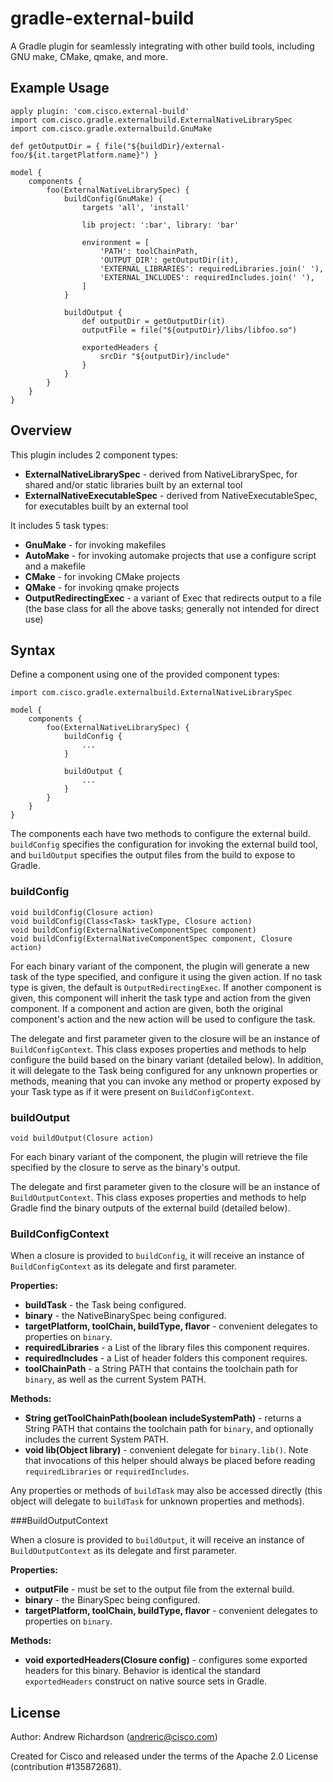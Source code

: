 # gradle-external-build

A Gradle plugin for seamlessly integrating with other build tools, including GNU make, CMake, qmake, and more.

## Example Usage

    apply plugin: 'com.cisco.external-build'
    import com.cisco.gradle.externalbuild.ExternalNativeLibrarySpec
    import com.cisco.gradle.externalbuild.GnuMake

    def getOutputDir = { file("${buildDir}/external-foo/${it.targetPlatform.name}") }

    model {
        components {
            foo(ExternalNativeLibrarySpec) {
                buildConfig(GnuMake) {
                    targets 'all', 'install'

                    lib project: ':bar', library: 'bar'

                    environment = [
                        'PATH': toolChainPath,
                        'OUTPUT_DIR': getOutputDir(it),
                        'EXTERNAL_LIBRARIES': requiredLibraries.join(' '),
                        'EXTERNAL_INCLUDES': requiredIncludes.join(' '),
                    ]
                }

                buildOutput {
                    def outputDir = getOutputDir(it)
                    outputFile = file("${outputDir}/libs/libfoo.so")

                    exportedHeaders {
                        srcDir "${outputDir}/include"
                    }
                }
            }
        }
    }
    
## Overview

This plugin includes 2 component types:

* **ExternalNativeLibrarySpec** - derived from NativeLibrarySpec, for shared and/or static libraries built by an external tool
* **ExternalNativeExecutableSpec** - derived from NativeExecutableSpec, for executables built by an external tool

It includes 5 task types:

* **GnuMake** - for invoking makefiles
* **AutoMake** - for invoking automake projects that use a configure script and a makefile
* **CMake** - for invoking CMake projects
* **QMake** - for invoking qmake projects
* **OutputRedirectingExec** - a variant of Exec that redirects output to a file (the base class for all the above tasks; generally not intended for direct use)

## Syntax

Define a component using one of the provided component types:

    import com.cisco.gradle.externalbuild.ExternalNativeLibrarySpec

    model {
        components {
            foo(ExternalNativeLibrarySpec) {
                buildConfig {
                    ...
                }

                buildOutput {
                    ...
                }
            }
        }
    }

The components each have two methods to configure the external build. `buildConfig`
specifies the configuration for invoking the external build tool, and `buildOutput`
specifies the output files from the build to expose to Gradle.

### buildConfig

    void buildConfig(Closure action)
    void buildConfig(Class<Task> taskType, Closure action)
    void buildConfig(ExternalNativeComponentSpec component)
    void buildConfig(ExternalNativeComponentSpec component, Closure action)

For each binary variant of the component, the plugin will generate a new task of the
type specified, and configure it using the given action. If no task type is given, the
default is `OutputRedirectingExec`. If another component is given, this component will
inherit the task type and action from the given component. If a component and action are
given, both the original component's action and the new action will be used to configure
the task.

The delegate and first parameter given to the closure will be an instance of
`BuildConfigContext`. This class exposes properties and methods to help configure the
build based on the binary variant (detailed below). In addition, it will delegate to the
Task being configured for any unknown properties or methods, meaning that you can invoke
any method or property exposed by your Task type as if it were present on
`BuildConfigContext`.

### buildOutput

    void buildOutput(Closure action)

For each binary variant of the component, the plugin will retrieve the file specified by
the closure to serve as the binary's output.

The delegate and first parameter given to the closure will be an instance of
`BuildOutputContext`. This class exposes properties and methods to help Gradle find
the binary outputs of the external build (detailed below).

### BuildConfigContext

When a closure is provided to `buildConfig`, it will receive an instance of
`BuildConfigContext` as its delegate and first parameter.

**Properties:**
* **buildTask** - the Task being configured.
* **binary** - the NativeBinarySpec being configured.
* **targetPlatform, toolChain, buildType, flavor** - convenient delegates to properties
on `binary`.
* **requiredLibraries** - a List of the library files this component requires.
* **requiredIncludes** - a List of header folders this component requires.
* **toolChainPath** - a String PATH that contains the toolchain path for `binary`, as well as the
current System PATH.

**Methods:**
* **String getToolChainPath(boolean includeSystemPath)** - returns a String PATH that contains the toolchain
path for `binary`, and optionally includes the current System PATH.
* **void lib(Object library)** - convenient delegate for `binary.lib()`. Note that invocations of
this helper should always be placed before reading `requiredLibraries` or `requiredIncludes`.

Any properties or methods of `buildTask` may also be accessed directly (this object will delegate
to `buildTask` for unknown properties and methods).

###BuildOutputContext

When a closure is provided to `buildOutput`, it will receive an instance of
`BuildOutputContext` as its delegate and first parameter.

**Properties:**
* **outputFile** - must be set to the output file from the external build.
* **binary** - the BinarySpec being configured.
* **targetPlatform, toolChain, buildType, flavor** - convenient delegates to properties
on `binary`.

**Methods:**
* **void exportedHeaders(Closure config)** - configures some exported headers for this binary. Behavior
is identical the standard `exportedHeaders` construct on native source sets in Gradle.

## License

Author: Andrew Richardson (andreric@cisco.com)

Created for Cisco and released under the terms of the Apache 2.0 License (contribution #135872681).